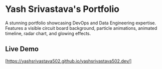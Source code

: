 # Yash Srivastava's Portfolio
A stunning portfolio showcasing DevOps and Data Engineering expertise. Features a visible circuit board background, particle animations, animated timeline, radar chart, and glowing effects.


## Live Demo
[https://yashsrivastava502.github.io/yashsrivastava502.dev/]
